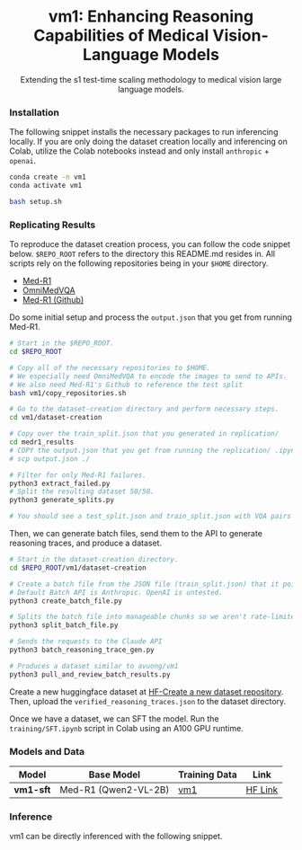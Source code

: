 <div align="center">
<h1>
  <b>vm1</b>: Enhancing Reasoning Capabilities of Medical Vision-Language Models
</h1>
<p>
Extending the s1 test-time scaling methodology to medical vision large language models.
</p>
</div>

### Installation
The following snippet installs the necessary packages to run inferencing locally.
If you are only doing the dataset creation locally and inferencing on Colab, utilize the Colab
notebooks instead and only install `anthropic` + `openai`.

```bash
conda create -n vm1
conda activate vm1

bash setup.sh
```

### Replicating Results
To reproduce the dataset creation process, you can follow the code snippet below.
`$REPO_ROOT` refers to the directory this README.md resides in.
All scripts rely on the following repositories being in your `$HOME` directory.
- [Med-R1](https://huggingface.co/yuxianglai117/Med-R1)
- [OmniMedVQA](https://huggingface.co/datasets/foreverbeliever/OmniMedVQA/tree/main)
- [Med-R1 (Github)](https://github.com/Yuxiang-Lai117/Med-R1/)

Do some initial setup and process the `output.json` that you get from running Med-R1.
```bash
# Start in the $REPO_ROOT.
cd $REPO_ROOT

# Copy all of the necessary repositories to $HOME.
# We especially need OmniMedVQA to encode the images to send to APIs.
# We also need Med-R1's Github to reference the test split
bash vm1/copy_repositories.sh

# Go to the dataset-creation directory and perform necessary steps.
cd vm1/dataset-creation

# Copy over the train_split.json that you generated in replication/
cd medr1_results
# COPY the output.json that you get from running the replication/ .ipynb script in Colab here!
# scp output.json ./

# Filter for only Med-R1 failures.
python3 extract_failed.py 
# Split the resulting dataset 50/50.
python3 generate_splits.py

# You should see a test_split.json and train_split.json with VQA pairs inside of them.
```

Then, we can generate batch files, send them to the API to generate reasoning traces, and produce a dataset.
```bash
# Start in the dataset-creation directory.
cd $REPO_ROOT/vm1/dataset-creation

# Create a batch file from the JSON file (train_split.json) that it points to.
# Default Batch API is Anthropic. OpenAI is untested.
python3 create_batch_file.py

# Splits the batch file into manageable chunks so we aren't rate-limited.
python3 split_batch_file.py

# Sends the requests to the Claude API
python3 batch_reasoning_trace_gen.py

# Produces a dataset similar to avuong/vm1
python3 pull_and_review_batch_results.py
```

Create a new huggingface dataset at [HF-Create a new dataset repository](https://huggingface.co/new-dataset).
Then, upload the `verified_reasoning_traces.json` to the dataset directory.

Once we have a dataset, we can SFT the model. Run the `training/SFT.ipynb` script in Colab using an A100 GPU runtime.

### Models and Data
| Model       | Base Model           | Training Data                                     | Link                                             |
| ----------- | -------------------- | ------------------------------------------------- | ------------------------------------------------ |
| **vm1-sft** | Med-R1 (Qwen2-VL-2B) | [vm1](https://huggingface.co/datasets/avuong/vm1) | [HF Link](https://huggingface.co/avuong/vm1-sft) |

### Inference

vm1 can be directly inferenced with the following snippet.
```python

```
